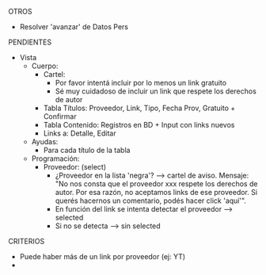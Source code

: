 OTROS
- Resolver 'avanzar' de Datos Pers

PENDIENTES
- Vista
	- Cuerpo:
		- Cartel:
			- Por favor intentá incluir por lo menos un link gratuito
			- Sé muy cuidadoso de incluir un link que respete los derechos de autor
		- Tabla Títulos: Proveedor, Link, Tipo, Fecha Prov, Gratuito + Confirmar
		- Tabla Contenido: Registros en BD + Input con links nuevos
		- Links a: Detalle, Editar
	- Ayudas:
		- Para cada título de la tabla
	- Programación:
		- Proveedor: (select)
			- ¿Proveedor en la lista 'negra'? --> cartel de aviso. Mensaje:
					"No nos consta que el proveedor xxx respete los derechos de autor.
					Por esa razón, no aceptamos links de ese proveedor.
					Si querés hacernos un comentario, podés hacer click 'aquí'".
			- En función del link se intenta detectar el proveedor --> selected
			- Si no se detecta --> sin selected

CRITERIOS
- Puede haber más de un link por proveedor (ej: YT)
- 